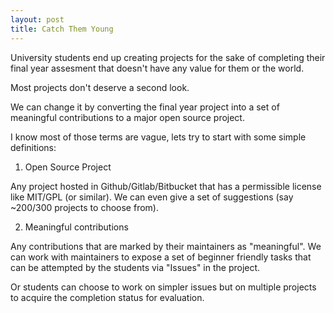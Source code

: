 ```yaml
---
layout: post
title: Catch Them Young
---
```


University students end up creating projects for the sake of completing their
final year assesment that doesn't have any value for them or the world.

Most projects don't deserve a second look.

We can change it by converting the final year project into a set of meaningful
contributions to a major open source project.

I know most of those terms are vague, lets try to start with some simple
definitions:

1. Open Source Project

Any project hosted in Github/Gitlab/Bitbucket that has a permissible license
like MIT/GPL (or similar). We can even give a set of suggestions (say ~200/300
projects to choose from).

2. Meaningful contributions

Any contributions that are marked by their maintainers as "meaningful". We can
work with maintainers to expose a set of beginner friendly tasks that can be
attempted by the students via "Issues" in the project.

Or students can choose to work on simpler issues but on multiple projects to
acquire the completion status for evaluation.
